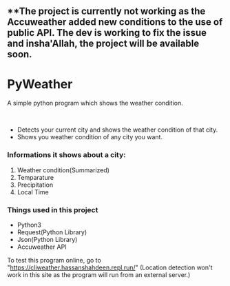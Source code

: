 <h2>**The project is currently not working as the Accuweather added new conditions to the use of public API. The dev is working to fix the issue and insha'Allah, the project will be available soon.</h2>
<h1>PyWeather</h1>
<p>A simple python program which shows the weather condition.</p>
<br>
<ul>
  <li>Detects your current city and shows the weather condition of that city.</li>
  <li>Shows you weather condition of any city you want.</li>
</ul>
<h3>Informations it shows about a city:</h3>
<ol>
  <li>Weather condition(Summarized)</li>
  <li>Temparature</li>
  <li>Precipitation</li>
  <li>Local Time</li>
</ol>

<h3>Things used in this project</h3>
<ul>
  <li>Python3</li>
  <li>Request(Python Library)</li>
  <li>Json(Python Library)</li>
  <li>Accuweather API</li>
</ul>

To test this program online, go to "https://cliweather.hassanshahdeen.repl.run/" (Location detection won't work in this site as the program will run from an external server.)

